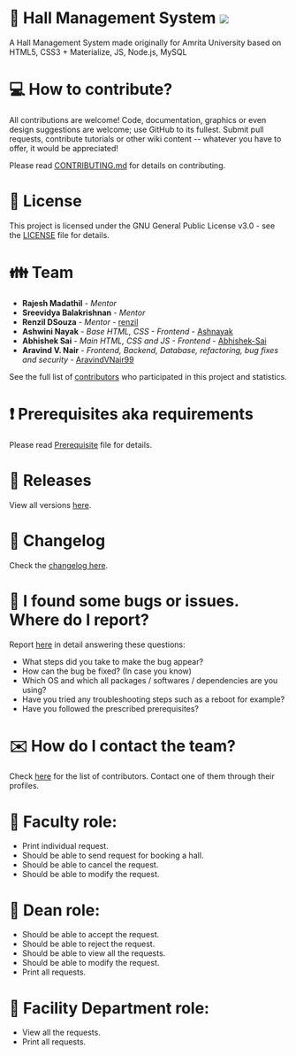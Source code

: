 # :office: Hall Management System ![](https://komarev.com/ghpvc/?username=AravindVNair99&label=Views)
A Hall Management System made originally for Amrita University based on HTML5, CSS3 + Materialize, JS, Node.js, MySQL

# :computer: How to contribute?

All contributions are welcome! Code, documentation, graphics or even design suggestions are welcome; use GitHub to its fullest. Submit pull requests, contribute tutorials or other wiki content -- whatever you have to offer, it would be appreciated!

Please read [CONTRIBUTING.md](https://github.com/aravindvnair99/Hall-Management-System/blob/master/CONTRIBUTING.md) for details on contributing.

# :scroll: License

This project is licensed under the GNU General Public License v3.0 - see the [LICENSE](LICENSE) file for details.

# :family: Team

* **Rajesh Madathil** - *Mentor*
* **Sreevidya Balakrishnan** - *Mentor*
* **Renzil DSouza** - *Mentor* - [renzil](https://github.com/renzil)
* **Ashwini Nayak** - *Base HTML, CSS - Frontend* - [Ashnayak](https://github.com/Ashnayak)
* **Abhishek Sai** - *Main HTML, CSS and JS - Frontend* - [Abhishek-Sai](https://github.com/Abhishek-Sai)
* **Aravind V. Nair** - *Frontend, Backend, Database, refactoring, bug fixes and security* - [AravindVNair99](https://github.com/aravindvnair99)

See the full list of [contributors](https://github.com/aravindvnair99/Hall-Management-System/graphs/contributors) who participated in this project and statistics.

# :heavy_exclamation_mark: Prerequisites aka requirements

Please read [Prerequisite](Prerequisite.md) file for details.

# :bookmark: Releases

View all versions [here](https://github.com/aravindvnair99/Hall-Management-System/releases).

# :scroll: Changelog

Check the [changelog here](https://github.com/aravindvnair99/Hall-Management-System/commits/master).

# :memo: I found some bugs or issues. Where do I report?

Report [here](https://github.com/aravindvnair99/Hall-Management-System/issues/new) in detail answering these questions:

* What steps did you take to make the bug appear?
* How can the bug be fixed? (In case you know)
* Which OS and which all packages / softwares / dependencies are you using?
* Have you tried any troubleshooting steps such as a reboot for example?
* Have you followed the prescribed prerequisites?

# :envelope: How do I contact the team?

Check [here](https://github.com/aravindvnair99/Hall-Management-System/graphs/contributors) for the list of contributors. Contact one of them through their profiles.

# :book: Faculty role:

* Print individual request.
* Should be able to send request for booking a hall.
* Should be able to cancel the request.
* Should be able to modify the request.

# :book: Dean role:

* Should be able to accept the request.
* Should be able to reject the request. 
* Should be able to view all the requests.
* Should be able to modify the request.
* Print all requests.

# :book: Facility Department role:

* View all the requests.
* Print all requests.
